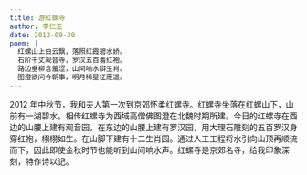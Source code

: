 ```yaml
---
title: 游红螺寺
author: 李仁玉
date: 2012-09-30
poem: |
  红螺山上白云飘，落照红霞碧水娇。
  石阶千丈观音寺，罗汉五百着红袍。
  路边垂柳含羞涩，山间响水辯生肖。
  图澄欲问今朝事，明月稀星征雁遥。
---
```


2012 年中秋节，我和夫人第一次到京郊怀柔红螺寺。红螺寺坐落在红螺山下，山前有一湖碧水。相传红螺寺为西域高僧佛图澄在北魏时期所建。今日的红螺寺在西边的山腰上建有观音园，在东边的山腰上建有罗汉园，用大理石雕刻的五百罗汉身穿红袍，栩栩如生。在山脚下建有十二生肖园。通过人工工程将水引向山顶再顺流而下，因此即使金秋时节也能听到山间响水声。红螺寺是京郊名寺，给我印象深刻，特作诗以记。
